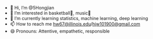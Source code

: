 - 👋 Hi, I’m @5Hongjian
- 👀 I’m interested in basketball🏀, music🎵
- 🌱 I’m currently learning statistics, machine learning, deep learning
- 📫 How to reach me hw67@illinois.edu/hjw101900@gmail.com
- 😄 Pronouns: Attentive, empathetic, responsible

<!---
5Hongjian/5Hongjian is a ✨ special ✨ repository because its `README.md` (this file) appears on your GitHub profile.
You can click the Preview link to take a look at your changes.
--->

